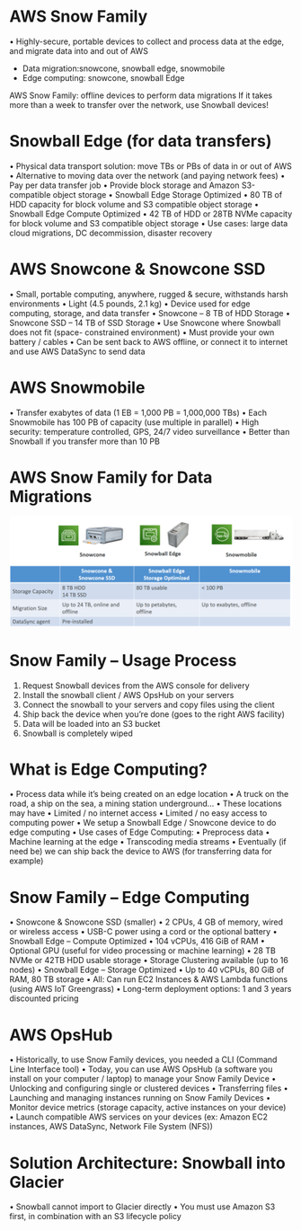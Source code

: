 # AWS Snow Family
• Highly-secure, portable devices to collect and process data at the
edge, and migrate data into and out of AWS

-  Data migration:snowcone, snowball edge, snowmobile
- Edge computing: snowcone, snowball Edge

AWS Snow Family: offline devices to perform data migrations
If it takes more than a week to transfer over the network, use Snowball devices!

# Snowball Edge (for data transfers)
• Physical data transport solution: move TBs or PBs of data in or out
of AWS
• Alternative to moving data over the network (and paying network
fees)
• Pay per data transfer job
• Provide block storage and Amazon S3-compatible object storage
• Snowball Edge Storage Optimized
• 80 TB of HDD capacity for block volume and S3 compatible object
storage
• Snowball Edge Compute Optimized
• 42 TB of HDD or 28TB NVMe capacity for block volume and S3
compatible object storage
• Use cases: large data cloud migrations, DC decommission, disaster
recovery

# AWS Snowcone & Snowcone SSD
• Small, portable computing, anywhere, rugged &
secure, withstands harsh environments
• Light (4.5 pounds, 2.1 kg)
• Device used for edge computing, storage, and data
transfer
• Snowcone – 8 TB of HDD Storage
• Snowcone SSD – 14 TB of SSD Storage
• Use Snowcone where Snowball does not fit (space-
constrained environment)
• Must provide your own battery / cables
• Can be sent back to AWS offline, or connect it to
internet and use AWS DataSync to send data

# AWS Snowmobile

• Transfer exabytes of data (1 EB = 1,000 PB = 1,000,000 TBs)
• Each Snowmobile has 100 PB of capacity (use multiple in parallel)
• High security: temperature controlled, GPS, 24/7 video surveillance
• Better than Snowball if you transfer more than 10 PB

# AWS Snow Family for Data Migrations

![alt text](image-58.png)

# Snow Family – Usage Process
1. Request Snowball devices from the AWS console for delivery
2. Install the snowball client / AWS OpsHub on your servers
3. Connect the snowball to your servers and copy files using the client
4. Ship back the device when you’re done (goes to the right AWS
facility)
5. Data will be loaded into an S3 bucket
6. Snowball is completely wiped

# What is Edge Computing?
• Process data while it’s being created on an edge location
• A truck on the road, a ship on the sea, a mining station underground...
• These locations may have
• Limited / no internet access
• Limited / no easy access to computing power
• We setup a Snowball Edge / Snowcone device to do edge computing
• Use cases of Edge Computing:
• Preprocess data
• Machine learning at the edge
• Transcoding media streams
• Eventually (if need be) we can ship back the device to AWS (for transferring data for example)

# Snow Family – Edge Computing
• Snowcone & Snowcone SSD (smaller)
• 2 CPUs, 4 GB of memory, wired or wireless access
• USB-C power using a cord or the optional battery
• Snowball Edge – Compute Optimized
• 104 vCPUs, 416 GiB of RAM
• Optional GPU (useful for video processing or machine learning)
• 28 TB NVMe or 42TB HDD usable storage
• Storage Clustering available (up to 16 nodes)
• Snowball Edge – Storage Optimized
• Up to 40 vCPUs, 80 GiB of RAM, 80 TB storage
• All: Can run EC2 Instances & AWS Lambda functions (using AWS IoT Greengrass)
• Long-term deployment options: 1 and 3 years discounted pricing

 # AWS OpsHub
• Historically, to use Snow Family devices, you
needed a CLI (Command Line Interface tool)
• Today, you can use AWS OpsHub (a software
you install on your computer / laptop) to
manage your Snow Family Device
• Unlocking and configuring single or clustered devices
• Transferring files
• Launching and managing instances running on Snow
Family Devices
• Monitor device metrics (storage capacity, active
instances on your device)
• Launch compatible AWS services on your devices
(ex: Amazon EC2 instances, AWS DataSync,
Network File System (NFS))

# Solution Architecture: Snowball into Glacier
• Snowball cannot import to Glacier directly
• You must use Amazon S3 first, in combination with an S3 lifecycle policy

